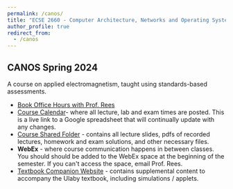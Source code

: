 ```yaml
---
permalink: /canos/
title: "ECSE 2660 - Computer Architecture, Networks and Operating Systems"
author_profile: true
redirect_from: 
  - /canos
---
```


## CANOS Spring 2024

A course on applied electromagnetism, taught using standards-based assessments.

* [Book Office Hours with Prof. Rees]([https://calendly.com/reesj3/help-session-oral-exam](https://calendly.com/reesj3/canos-office-hours))
* [Course Calendar](https://docs.google.com/spreadsheets/d/1xXXteDYQa6cSDDRaoxcaXOR1Jub4W1aZeOgYxaS9yu8/edit?usp=sharing)- where all lecture, lab and exam times are posted.  This is a live link to a Google spreadsheet that will continually update with any changes.
* [Course Shared Folder](https://u.pcloud.link/publink/show?code=kZ9mak0ZinA9oxqwzeYFw5wohymoj4z4H4Fk) - contains all lecture slides, pdfs of recorded lectures, homework and exam solutions, and other necessary files.
* **WebEx** - where course communication happens in between classes.  You should should be added to the WebEx space at the beginning of the semester.  If you can't access the space, email Prof. Rees.
* [Textbook Companion Website](https://em8e.eecs.umich.edu/) - contains supplemental content to accompany the Ulaby textbook, including simulations / applets.
